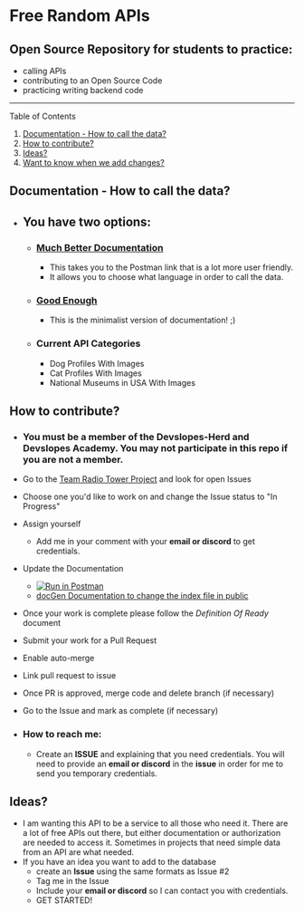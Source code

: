# Free Random APIs

## Open Source Repository for students to practice:
- calling APIs
- contributing to an Open Source Code
- practicing writing backend code
---

Table of Contents
1. [Documentation - How to call the data?](#documentation)
2. [How to contribute?](#contribute)
3. [Ideas?](#ideas)
4. [Want to know when we add changes?](#stayInformed)

## Documentation - How to call the data? <a name="documentation"></a>
- ## You have two options:
  - ### [Much Better Documentation](https://documenter.getpostman.com/view/18924529/UzR1M3Jq)
    - This takes you to the Postman link that is a lot more user friendly.
    - It allows you to choose what language in order to call the data.
  - ### [Good Enough](https://freerandomapi.herokuapp.com/)
    - This is the minimalist version of documentation! ;) 
  - ### Current API Categories
    - Dog Profiles With Images
    - Cat Profiles With Images
    - National Museums in USA With Images

## How to contribute? <a name="contribute"></a>
- ### You must be a member of the Devslopes-Herd and Devslopes Academy. You may not participate in this repo if you are not a member.
- Go to the [Team Radio Tower Project](https://github.com/orgs/Devslopes-Herd/projects/5) and look for open Issues
- Choose one you'd like to work on and change the Issue status to "In Progress"
- Assign yourself
  - Add me in your comment with your **email or discord** to get credentials. 
- Update the Documentation
  -  [![Run in Postman](https://run.pstmn.io/button.svg)](https://app.getpostman.com/run-collection/18924529-32104da7-c688-4ee3-8f89-8bdbc05f4efc?action=collection%2Ffork&collection-url=entityId%3D18924529-32104da7-c688-4ee3-8f89-8bdbc05f4efc%26entityType%3Dcollection%26workspaceId%3Dd46be3b6-f002-4c52-95ff-43a2b4e5da56#?env%5BfreeRandomAPI%5D=W3sia2V5IjoiSE9TVCIsInZhbHVlIjoiaHR0cHM6Ly9mcmVlcmFuZG9tYXBpLmhlcm9rdWFwcC5jb20iLCJlbmFibGVkIjp0cnVlLCJ0eXBlIjoiZGVmYXVsdCJ9LHsia2V5IjoiREVWSE9TVCIsInZhbHVlIjoiaHR0cDovL2xvY2FsaG9zdDo1MDAwIiwiZW5hYmxlZCI6dHJ1ZSwidHlwZSI6ImRlZmF1bHQifV0=)
  -  [docGen Documentation to change the index file in public](https://sedx876.medium.com/using-docgen-on-windows-to-generate-postman-api-documentation-c4fc1724fef2)
- Once your work is complete please follow the *Definition Of Ready* document
- Submit your work for a Pull Request
- Enable auto-merge
- Link pull request to issue
- Once PR is approved, merge code and delete branch (if necessary)
- Go to the Issue and mark as complete (if necessary)
  
- ### How to reach me:
  -  Create an **ISSUE** and explaining that you need credentials. You will need to provide an **email or discord** in the **issue** in order for me to send you temporary credentials.

## Ideas? <a name="ideas"></a>
- I am wanting this API to be a service to all those who need it. There are a lot of free APIs out there, but either documentation or authorization are needed to access it. Sometimes in projects that need simple data from an API are what needed.
- If you have an idea you want to add to the database
  - create an **Issue** using the same formats as Issue #2
  - Tag me in the Issue
  - Include your **email or discord** so I can contact you with credentials.
  - GET STARTED!
